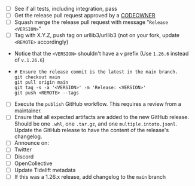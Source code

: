 * [ ]  See if all tests, including integration, pass
* [ ]  Get the release pull request approved by a [CODEOWNER](https://github.com/urllib3/urllib3/blob/main/.github/CODEOWNERS)
* [ ]  Squash merge the release pull request with message "`Release <VERSION>`"
* [ ]  Tag with X.Y.Z, push tag on urllib3/urllib3 (not on your fork, update `<REMOTE>` accordingly)
  * Notice that the `<VERSION>` shouldn't have a `v` prefix (Use `1.26.6` instead of `v.1.26.6`)
  * ```
    # Ensure the release commit is the latest in the main branch.
    git checkout main
    git pull origin main
    git tag -s -a '<VERSION>' -m 'Release: <VERSION>'
    git push <REMOTE> --tags
    ```
* [ ]  Execute the `publish` GitHub workflow. This requires a review from a maintainer.
* [ ]  Ensure that all expected artifacts are added to the new GitHub release. Should
       be one `.whl`, one `.tar.gz`, and one `multiple.intoto.jsonl`. Update the GitHub
       release to have the content of the release's changelog.
* [ ]  Announce on:
  * [ ]  Twitter
  * [ ]  Discord
  * [ ]  OpenCollective
* [ ]  Update Tidelift metadata
* [ ]  If this was a 1.26.x release, add changelog to the `main` branch
